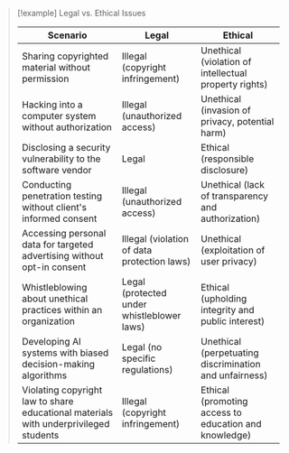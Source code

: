 
> [!example] Legal vs. Ethical Issues
> 
> | Scenario                                                           | Legal                | Ethical              |
> |-------------------------------------------------------------------|----------------------|----------------------|
> | Sharing copyrighted material without permission                    | Illegal (copyright infringement) | Unethical (violation of intellectual property rights) |
> | Hacking into a computer system without authorization               | Illegal (unauthorized access) | Unethical (invasion of privacy, potential harm) |
> | Disclosing a security vulnerability to the software vendor         | Legal                | Ethical (responsible disclosure) |
> | Conducting penetration testing without client's informed consent   | Illegal (unauthorized access) | Unethical (lack of transparency and authorization) |
> | Accessing personal data for targeted advertising without opt-in consent | Illegal (violation of data protection laws) | Unethical (exploitation of user privacy) |
> | Whistleblowing about unethical practices within an organization    | Legal (protected under whistleblower laws) | Ethical (upholding integrity and public interest) |
> | Developing AI systems with biased decision-making algorithms       | Legal (no specific regulations) | Unethical (perpetuating discrimination and unfairness) |
> | Violating copyright law to share educational materials with underprivileged students | Illegal (copyright infringement) | Ethical (promoting access to education and knowledge) |

